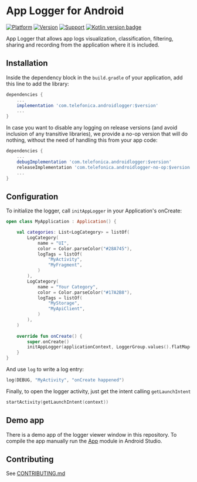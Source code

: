 #  App Logger for Android

[![Platform](https://img.shields.io/badge/Platform-Android-brightgreen)](https://github.com/Telefonica/android-logger)
[![Version](https://maven-badges.herokuapp.com/maven-central/com.telefonica/androidlogger/badge.png)](https://search.maven.org/artifact/com.telefonica/androidlogger)
[![Support](https://img.shields.io/badge/Support-%3E%3D%20Android%205.0-brightgreen)](https://github.com/Telefonica/android-logger)
[![Kotlin version badge](https://img.shields.io/badge/kotlin-1.4-blue.svg)](https://kotlinlang.org/docs/reference/whatsnew14.html)

App Logger that allows app logs visualization, classification, filtering, sharing and recording from the application where it is included.

## Installation

Inside the dependency block in the `build.gradle` of your application, add this line to add the library:

```gradle
dependencies {
    ...
    implementation 'com.telefonica.androidlogger:$version'
    ...
}
```

In case you want to disable any logging on release versions (and avoid inclusion of any transitive libraries), we provide a no-op version that will do nothing, without the need of handling this from your app code:

```gradle
dependencies {
    ...
    debugImplementation 'com.telefonica.androidlogger:$version'
    releaseImplementation 'com.telefonica.androidlogger-no-op:$version'
    ...
}
```

## Configuration

To initialize the logger, call `initAppLogger` in your Application's onCreate:

```kotlin
open class MyApplication : Application() {

    val categories: List<LogCategory> = listOf(
        LogCategory(
            name = "UI",
            color = Color.parseColor("#28A745"),
            logTags = listOf(
                "MyActivity",
                "MyFragment",
            )
        ),
        LogCategory(
            name = "Your Category",
            color = Color.parseColor("#17A2B8"),
            logTags = listOf(
                "MyStorage",
                "MyApiClient",
            )
        ),
    )
    
    override fun onCreate() {
        super.onCreate()
        initAppLogger(applicationContext, LoggerGroup.values().flatMap(transformation))
    }
}
```

And use `log` to write a log entry:
```kotlin
log(DEBUG, "MyActivity", "onCreate happened")
```

Finally, to open the logger activity, just get the intent calling `getLaunchIntent`
```kotlin
startActivity(getLaunchIntent(context))
```

## Demo app

There is a demo app of the logger viewer window in this repository. To compile the app manually run the [App](app) module in Android Studio.

## Contributing

See [CONTRIBUTING.md](./CONTRIBUTING.md)
